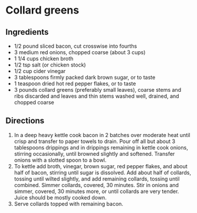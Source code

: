 Collard greens
==============

Ingredients
-----------

- 1/2 pound sliced bacon, cut crosswise into fourths
- 3 medium red onions, chopped coarse (about 3 cups)
- 1 1/4 cups chicken broth
- 1/2 tsp salt (or chicken stock)
- 1/2 cup cider vinegar
- 3 tablespoons firmly packed dark brown sugar, or to taste
- 1 teaspoon dried hot red pepper flakes, or to taste
- 3 pounds collard greens (preferably small leaves), coarse stems and ribs discarded and leaves and thin stems washed well, drained, and chopped coarse

Directions
----------

1. In a deep heavy kettle cook bacon in 2 batches over moderate heat until crisp and transfer to paper towels to drain. Pour off all but about 3 tablespoons drippings and in drippings remaining in kettle cook onions, stirring occasionally, until browned slightly and softened. Transfer onions with a slotted spoon to a bowl.
2. To kettle add broth, vinegar, brown sugar, red pepper flakes, and about half of bacon, stirring until sugar is dissolved. Add about half of collards, tossing until wilted slightly, and add remaining collards, tossing until combined. Simmer collards, covered, 30 minutes. Stir in onions and simmer, covered, 30 minutes more, or until collards are very tender. Juice should be mostly cooked down.
3. Serve collards topped with remaining bacon.

